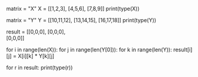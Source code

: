 matrix = "X"
X = [[1,2,3],
    [4,5,6],
    [7,8,9]]
print(type(X))

matrix = "Y"
Y = [[10,11,12],
    [13,14,15],
    [16,17,18]]
print(type(Y))

result = [[0,0,0],
         [0,0,0],       
         [0,0,0]]
         
for i in range(len(X)):
   for j in range(len(Y[0])):
      for k in range(len(Y)):
         result[i][j] = X[i][k] * Y[k][j]

for r in result:
   print(type(r))
